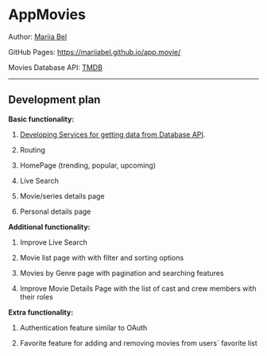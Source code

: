 # AppMovies

Author: [Mariia Bel](https://github.com/MariiaBel)

GitHub Pages: https://mariiabel.github.io/app.movie/ 

Movies Database API: [TMDB](https://www.themoviedb.org/documentation/api)

---
## Development plan

**Basic functionality:**

1. [Developing Services for getting data from Database API](https://github.com/MariiaBel/app.movie/pull/2).

2. Routing

3. HomePage (trending, popular, upcoming)

4. Live Search

4. Movie/series details page

5.  Personal details page

**Additional functionality:**

1. Improve Live Search

2. Movie list page with with filter and sorting options

3.  Movies by Genre page with pagination and searching features

4.  Improve Movie Details Page  with the list of cast and crew members with their roles

**Extra functionality:**

1. Authentication feature similar to OAuth

2. Favorite feature for adding and removing movies  from users` favorite list

